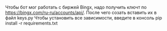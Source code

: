 Чтобы бот мог работать с биржей Bingx, надо получить ключт по https://bingx.com/ru-ru/accounts/api/. После чего созать вставить их в файл keys.py
Чтобы установить все зависимости,  введите в консоль pip install -r requirements.txt
